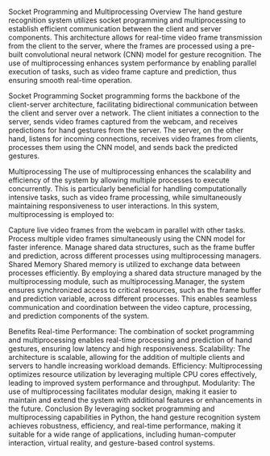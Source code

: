 Socket Programming and Multiprocessing
Overview
The hand gesture recognition system utilizes socket programming and multiprocessing to establish efficient communication between the client and server components. This architecture allows for real-time video frame transmission from the client to the server, where the frames are processed using a pre-built convolutional neural network (CNN) model for gesture recognition. The use of multiprocessing enhances system performance by enabling parallel execution of tasks, such as video frame capture and prediction, thus ensuring smooth real-time operation.

Socket Programming
Socket programming forms the backbone of the client-server architecture, facilitating bidirectional communication between the client and server over a network. The client initiates a connection to the server, sends video frames captured from the webcam, and receives predictions for hand gestures from the server. The server, on the other hand, listens for incoming connections, receives video frames from clients, processes them using the CNN model, and sends back the predicted gestures.

Multiprocessing
The use of multiprocessing enhances the scalability and efficiency of the system by allowing multiple processes to execute concurrently. This is particularly beneficial for handling computationally intensive tasks, such as video frame processing, while simultaneously maintaining responsiveness to user interactions. In this system, multiprocessing is employed to:

Capture live video frames from the webcam in parallel with other tasks.
Process multiple video frames simultaneously using the CNN model for faster inference.
Manage shared data structures, such as the frame buffer and prediction, across different processes using multiprocessing managers.
Shared Memory
Shared memory is utilized to exchange data between processes efficiently. By employing a shared data structure managed by the multiprocessing module, such as multiprocessing.Manager, the system ensures synchronized access to critical resources, such as the frame buffer and prediction variable, across different processes. This enables seamless communication and coordination between the video capture, processing, and prediction components of the system.

Benefits
Real-time Performance: The combination of socket programming and multiprocessing enables real-time processing and prediction of hand gestures, ensuring low latency and high responsiveness.
Scalability: The architecture is scalable, allowing for the addition of multiple clients and servers to handle increasing workload demands.
Efficiency: Multiprocessing optimizes resource utilization by leveraging multiple CPU cores effectively, leading to improved system performance and throughput.
Modularity: The use of multiprocessing facilitates modular design, making it easier to maintain and extend the system with additional features or enhancements in the future.
Conclusion
By leveraging socket programming and multiprocessing capabilities in Python, the hand gesture recognition system achieves robustness, efficiency, and real-time performance, making it suitable for a wide range of applications, including human-computer interaction, virtual reality, and gesture-based control systems.
